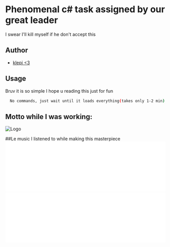 
# Phenomenal c# task assigned by our great leader

I swear I'll kill myself if he don't accept this


## Author

- [klepi <3](https://github.com/Adklps)


## Usage

Bruv it is so simple I hope u reading this just for fun

```bash
  No commands, just wait until it loads everything(takes only 1-2 min)
```

## Motto while I was working:
![Logo](https://www.boredpanda.com/blog/wp-content/uploads/2022/04/raccoon-memes-instagram-624ae8c78c21d__700.jpg)

##Le music I listened to while making this masterpiece
[![song](https://github.com/Adklps/Taxireborn/blob/main/assets/view%20(1).svg?raw=true)](https://open.spotify.com/track/2aEuA8PSqLa17Y4hKPj5rr?si=41c016acc40a4660)
[![song](https://github.com/Adklps/Taxireborn/blob/main/assets/view%20(2).svg?raw=true)](https://open.spotify.com/track/7GmA9hDInGKV4hH0pvuvcC?si=c1feaf7e4a1f4e35)
